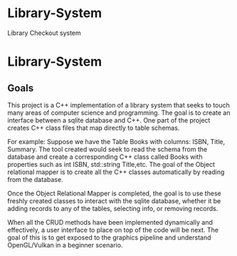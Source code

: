 # Library-System
Library Checkout system

# Library-System

## Goals
This project is a C++ implementation of a library system that seeks to touch many areas of computer science and programming.
The goal is to create an interface between a sqlite database and C++. One part of the project creates C++ class files that map
directly to table schemas.

For example:
  Suppose we have the Table Books with columns: ISBN, Title, Summary. The tool created would seek to read the schema
  from the database and create a corresponding C++ class called Books with properties such as int ISBN, std::string Title,etc.
  The goal of the Object relational mapper is to create all the C++ classes automatically by reading from the database.
  
Once the Object Relational Mapper is completed, the goal is to use these freshly created classes to interact with the sqlite database,
whether it be adding records to any of the tables, selecting info, or removing records.

When all the CRUD methods have been implemented dynamically and effectively, a user interface to place on top of the code will be
next. The goal of this is to get exposed to the graphics pipeline and understand OpenGL/Vulkan in a beginner scenario.
